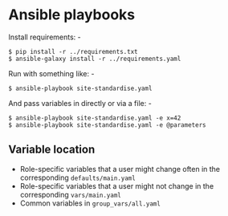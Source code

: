 # Ansible playbooks
Install requirements: -

    $ pip install -r ../requirements.txt
    $ ansible-galaxy install -r ../requirements.yaml
    
Run with something like: -

    $ ansible-playbook site-standardise.yaml
    
And pass variables in directly or via a file: -

    $ ansible-playbook site-standardise.yaml -e x=42
    $ ansible-playbook site-standardise.yaml -e @parameters

## Variable location
-   Role-specific variables that a user might change often in the corresponding
    `defaults/main.yaml`
-   Role-specific variables that a user might not change in the corresponding
    `vars/main.yaml`
-   Common variables in `group_vars/all.yaml`
